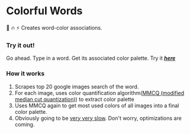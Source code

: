 # Colorful Words

:art: :fire: :zap: Creates word-color associations.
***<pic here>***

### Try it out!

Go ahead. Type in a word. Get its associated color palette.
Try it ***[here](link)***

### How it works

1. Scrapes top 20 google images search of the word.
2. For each image, uses color quantification algorithm([MMCQ (modified median cut quantization)](https://en.wikipedia.org/wiki/Median_cut)) to extract color palette
3. Uses MMCQ again to get most used colors of all images into a final color palette.
4. Obviously going to be [very very slow](https://giphy.com/gifs/disneyzootopia-l2JHVUriDGEtWOx0c). Don't worry, optimizations are coming.

